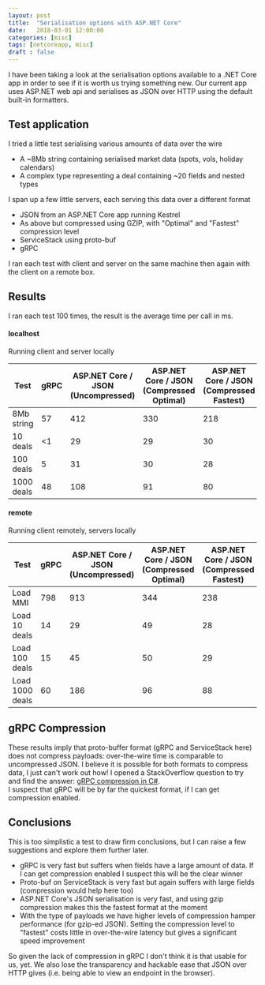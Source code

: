 ```yaml
---
layout: post
title:  "Serialisation options with ASP.NET Core"
date:   2018-03-01 12:00:00
categories: [misc]
tags: [netcoreapp, misc]
draft : false
---
```

I have been taking a look at the serialisation options available to a .NET Core app in order to see if it is worth us trying something new. Our current app uses ASP.NET web api and serialises as JSON over HTTP using the default built-in formatters.  

## Test application
I tried a little test serialising various amounts of data over the wire
* A ~8Mb string containing serialised market data (spots, vols, holiday calendars)
* A complex type representing a deal containing ~20 fields and nested types

I span up a few little servers, each serving this data over a different format
* JSON from an ASP.NET Core app running Kestrel
* As above but compressed using GZIP, with "Optimal" and "Fastest" compression level
* ServiceStack using proto-buf
* gRPC

I ran each test with client and server on the same machine then again with the client on a remote box.

## Results
I ran each test 100 times, the result is the average time per call in ms.
#### localhost
Running client and server locally

| Test               | gRPC                     | ASP.NET Core / JSON (Uncompressed)       | ASP.NET Core / JSON (Compressed Optimal) | ASP.NET Core / JSON (Compressed Fastest) | ServiceStack / proto-buf             |
|---------|---------|---------|---------|---------|---------|
| 8Mb string           | 57                       | 412                      | 330                      | 218                      | 294                      |
| 10 deals      | <1                       | 29                       | 29                       | 30                       | 28                       |
| 100 deals     | 5                        | 31                       | 30                       | 28                       | 36                       |
| 1000 deals    | 48                       | 108                      | 91                       | 80                       | 119                      |

#### remote
Running client remotely, servers locally

| Test               | gRPC                     | ASP.NET Core / JSON (Uncompressed)       | ASP.NET Core / JSON (Compressed Optimal) | ASP.NET Core / JSON (Compressed Fastest) | ServiceStack / proto-buf             |
|---------|---------|---------|---------|---------|---------|
| Load MMI           | 798                      | 913                      | 344                      | 238                      | 827                      |
| Load 10 deals      | 14                       | 29                       | 49                       | 28                       | 46                       |
| Load 100 deals     | 15                       | 45                       | 50                       | 29                       | 88                       |
| Load 1000 deals    | 60                       | 186                      | 96                       | 88                       | 172                      |

## gRPC Compression
These results imply that proto-buffer format (gRPC and ServiceStack here) does not compress payloads: over-the-wire time is comparable to uncompressed JSON. I believe it is possible for both formats to compress data, I just can't work out how! I opened a StackOverflow question to try and find the answer: [gRPC compression in C#](https://stackoverflow.com/questions/49031763/grpc-compression-in-c-sharp).  
I suspect that gRPC will be by far the quickest format, if I can get compression enabled.


## Conclusions
This is too simplistic a test to draw firm conclusions, but I can raise a few suggestions and explore them further later.  
* gRPC is very fast but suffers when fields have a large amount of data. If I can get compression enabled I suspect this will be the clear winner
* Proto-buf on ServiceStack is very fast but again suffers with large fields (compression would help here too)
* ASP.NET Core's JSON serialisation is very fast, and using gzip compression makes this the fastest format at the moment
* With the type of payloads we have higher levels of compression hamper performance (for gzip-ed JSON). Setting the compression level to "fastest" costs little in over-the-wire latency but gives a significant speed improvement

So given the lack of compression in gRPC I don't think it is that usable for us, yet. We also lose the transparency and hackable ease that JSON over HTTP gives (i.e. being able to view an endpoint in the browser). 
